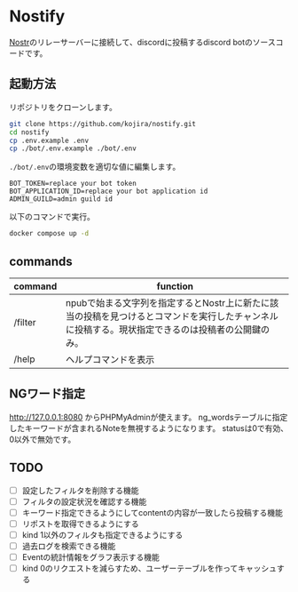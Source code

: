 # Nostify

[Nostr](https://github.com/nostr-protocol/nips)のリレーサーバーに接続して、discordに投稿するdiscord botのソースコードです。

## 起動方法

リポジトリをクローンします。
```sh
git clone https://github.com/kojira/nostify.git
cd nostify
cp .env.example .env
cp ./bot/.env.example ./bot/.env
```

`./bot/.env`の環境変数を適切な値に編集します。
```
BOT_TOKEN=replace your bot token
BOT_APPLICATION_ID=replace your bot application id
ADMIN_GUILD=admin guild id
```

以下のコマンドで実行。

```sh
docker compose up -d
```

## commands

|command|function|
|--|--|
|/filter|npubで始まる文字列を指定するとNostr上に新たに該当の投稿を見つけるとコマンドを実行したチャンネルに投稿する。現状指定できるのは投稿者の公開鍵のみ。|
|/help|ヘルプコマンドを表示|

## NGワード指定

http://127.0.0.1:8080 からPHPMyAdminが使えます。
ng_wordsテーブルに指定したキーワードが含まれるNoteを無視するようになります。
statusは0で有効、0以外で無効です。

## TODO

- [ ] 設定したフィルタを削除する機能
- [ ] フィルタの設定状況を確認する機能
- [ ] キーワード指定できるようにしてcontentの内容が一致したら投稿する機能
- [ ] リポストを取得できるようにする
- [ ] kind 1以外のフィルタも指定できるようにする
- [ ] 過去ログを検索できる機能
- [ ] Eventの統計情報をグラフ表示する機能
- [ ] kind 0のリクエストを減らすため、ユーザーテーブルを作ってキャッシュする
